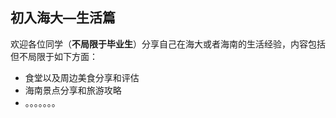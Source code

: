 ## 初入海大—生活篇 <!-- {docsify-ignore-all} -->

欢迎各位同学（**不局限于毕业生**）分享自己在海大或者海南的生活经验，内容包括但不局限于如下方面：

- 食堂以及周边美食分享和评估
- 海南景点分享和旅游攻略
- 。。。。。。。